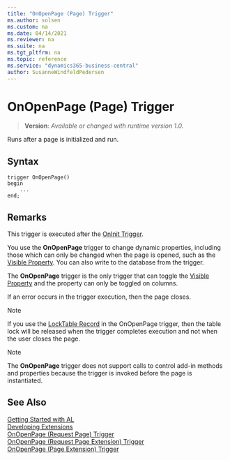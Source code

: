 ```yaml
---
title: "OnOpenPage (Page) Trigger"
ms.author: solsen
ms.custom: na
ms.date: 04/14/2021
ms.reviewer: na
ms.suite: na
ms.tgt_pltfrm: na
ms.topic: reference
ms.service: "dynamics365-business-central"
author: SusanneWindfeldPedersen
---
```

[//]: # (START>DO_NOT_EDIT)
[//]: # (IMPORTANT:Do not edit any of the content between here and the END>DO_NOT_EDIT.)
[//]: # (Any modifications should be made in the .xml files in the ModernDev repo.)

# OnOpenPage (Page) Trigger
> **Version**: _Available or changed with runtime version 1.0._

Runs after a page is initialized and run.



## Syntax
```
trigger OnOpenPage()
begin
    ...
end;
```



[//]: # (IMPORTANT: END>DO_NOT_EDIT)

## Remarks

This trigger is executed after the [OnInit Trigger](devenv-oninit-page-trigger.md).  

You use the **OnOpenPage** trigger to change dynamic properties, including those which can only be changed when the page is opened, such as the [Visible Property](../../properties/devenv-visible-property.md). You can also write to the database from the trigger.  

The **OnOpenPage** trigger is the only trigger that can toggle the [Visible Property](../../properties/devenv-visible-property.md) and the property can only be toggled on columns. 

If an error occurs in the trigger execution, then the page closes.  

> [!NOTE]  
> If you use the [LockTable Record](../../methods-auto/record/record-locktable-method.md) in the OnOpenPage trigger, then the table lock will be released when the trigger completes execution and not when the user closes the page.  

> [!NOTE]  
> The **OnOpenPage** trigger does not support calls to control add-in methods and properties because the trigger is invoked before the page is instantiated. <!-- For more information see, [Exposing Methods and Properties in a Windows Client Control Add-in](exposing-methods-and-properties-in-a-windows-client-control-add-in.md).-->

## See Also  
[Getting Started with AL](../../devenv-get-started.md)  
[Developing Extensions](../../devenv-dev-overview.md)  
[OnOpenPage (Request Page) Trigger](../requestpage/devenv-onopenpage-requestpage-trigger.md)  
[OnOpenPage (Request Page Extension) Trigger](../requestpageextension/devenv-onopenpage-requestpageextension-trigger.md)  
[OnOpenPage (Page Extension) Trigger](../pageextension/devenv-onopenpage-pageextension-trigger.md)
